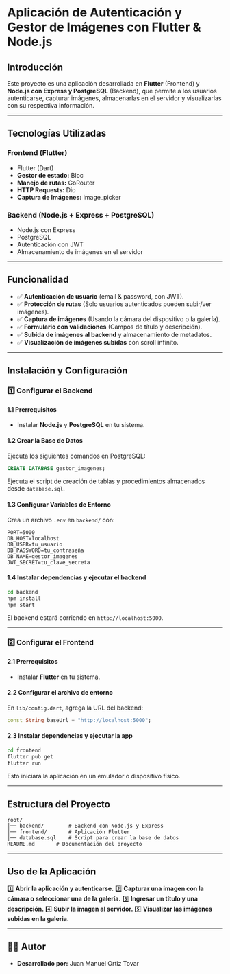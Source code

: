 # Aplicación de Autenticación y Gestor de Imágenes con Flutter & Node.js

## Introducción
Este proyecto es una aplicación desarrollada en **Flutter** (Frontend) y **Node.js con Express y PostgreSQL** (Backend), que permite a los usuarios autenticarse, capturar imágenes, almacenarlas en el servidor y visualizarlas con su respectiva información.

---

## Tecnologías Utilizadas

### **Frontend (Flutter)**
- Flutter (Dart)
- **Gestor de estado:** Bloc
- **Manejo de rutas:** GoRouter
- **HTTP Requests:** Dio
- **Captura de Imágenes:** image_picker

### **Backend (Node.js + Express + PostgreSQL)**
- Node.js con Express
- PostgreSQL
- Autenticación con JWT
- Almacenamiento de imágenes en el servidor

---

## Funcionalidad

- ✅ **Autenticación de usuario** (email & password, con JWT).
- ✅ **Protección de rutas** (Solo usuarios autenticados pueden subir/ver imágenes).
- ✅ **Captura de imágenes** (Usando la cámara del dispositivo o la galería).
- ✅ **Formulario con validaciones** (Campos de título y descripción).
- ✅ **Subida de imágenes al backend** y almacenamiento de metadatos.
- ✅ **Visualización de imágenes subidas** con scroll infinito.

---

## Instalación y Configuración

### **1️⃣ Configurar el Backend**

#### **1.1 Prerrequisitos**
- Instalar **Node.js** y **PostgreSQL** en tu sistema.

#### **1.2 Crear la Base de Datos**
Ejecuta los siguientes comandos en PostgreSQL:
```sql
CREATE DATABASE gestor_imagenes;
```
Ejecuta el script de creación de tablas y procedimientos almacenados desde `database.sql`.

#### **1.3 Configurar Variables de Entorno**
Crea un archivo `.env` en `backend/` con:
```env
PORT=5000
DB_HOST=localhost
DB_USER=tu_usuario
DB_PASSWORD=tu_contraseña
DB_NAME=gestor_imagenes
JWT_SECRET=tu_clave_secreta
```

#### **1.4 Instalar dependencias y ejecutar el backend**
```bash
cd backend
npm install
npm start
```
El backend estará corriendo en `http://localhost:5000`.

---

### **2️⃣ Configurar el Frontend**

#### **2.1 Prerrequisitos**
- Instalar **Flutter** en tu sistema.

#### **2.2 Configurar el archivo de entorno**
En `lib/config.dart`, agrega la URL del backend:
```dart
const String baseUrl = "http://localhost:5000";
```

#### **2.3 Instalar dependencias y ejecutar la app**
```bash
cd frontend
flutter pub get
flutter run
```
Esto iniciará la aplicación en un emulador o dispositivo físico.

---

## Estructura del Proyecto
```
root/
│── backend/        # Backend con Node.js y Express
│── frontend/       # Aplicación Flutter
│── database.sql    # Script para crear la base de datos
README.md       # Documentación del proyecto
```

---

## Uso de la Aplicación
1️⃣ **Abrir la aplicación y autenticarse.**
2️⃣ **Capturar una imagen con la cámara o seleccionar una de la galería.**
3️⃣ **Ingresar un título y una descripción.**
4️⃣ **Subir la imagen al servidor.**
5️⃣ **Visualizar las imágenes subidas en la galeria.**

---

## 👨‍💻 Autor
- **Desarrollado por:** Juan Manuel Ortiz Tovar

